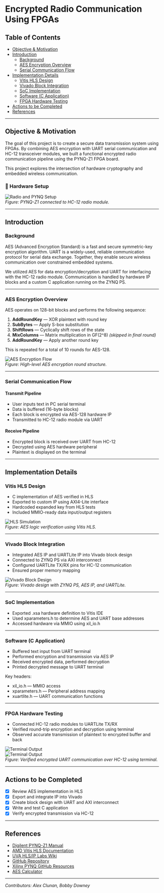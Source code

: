 # Encrypted Radio Communication Using FPGAs

## Table of Contents
- [Objective & Motivation](#objective--motivation)  
- [Introduction](#introduction)  
  - [Background](#background)  
  - [AES Encryption Overview](#aes-encryption-overview)  
  - [Serial Communication Flow](#serial-communication-flow)  
- [Implementation Details](#implementation-details)  
  - [Vitis HLS Design](#vitis-hls-design)  
  - [Vivado Block Integration](#vivado-block-integration)  
  - [SoC Implementation](#soc-implementation)  
  - [Software (C Application)](#software-c-application)  
  - [FPGA Hardware Testing](#fpga-hardware-testing)  
- [Actions to be Completed](#actions-to-be-completed)  
- [References](#references)

---

## Objective & Motivation

The goal of this project is to create a secure data transmission system using FPGAs. By combining AES encryption with UART serial communication and HC-12 transceiver modules, we built a functional encrypted radio communication pipeline using the PYNQ-Z1 FPGA board.

This project explores the intersection of hardware cryptography and embedded wireless communication.

### 📡 Hardware Setup

![Radio and PYNQ Setup](images/board_with_radio.jpg)  
*Figure: PYNQ-Z1 connected to HC-12 radio module.*

---

## Introduction

### Background

AES (Advanced Encryption Standard) is a fast and secure symmetric-key encryption algorithm. UART is a widely-used, reliable communication protocol for serial data exchange. Together, they enable secure wireless communication over constrained embedded systems.

We utilized AES for data encryption/decryption and UART for interfacing with the HC-12 radio module. Communication is handled by hardware IP blocks and a custom C application running on the ZYNQ PS.

---

### AES Encryption Overview

AES operates on 128-bit blocks and performs the following sequence:

1. **AddRoundKey** — XOR plaintext with round key  
2. **SubBytes** — Apply S-box substitution  
3. **ShiftRows** — Cyclically shift rows of the state  
4. **MixColumns** — Matrix multiplication in GF(2^8) *(skipped in final round)*  
5. **AddRoundKey** — Apply another round key

This is repeated for a total of 10 rounds for AES-128.

![AES Encryption Flow](images/AES.jpg)  
*Figure: High-level AES encryption round structure.*

---

### Serial Communication Flow

#### Transmit Pipeline
- User inputs text in PC serial terminal
- Data is buffered (16-byte blocks)
- Each block is encrypted via AES-128 hardware IP
- Transmitted to HC-12 radio module via UART

#### Receive Pipeline
- Encrypted block is received over UART from HC-12
- Decrypted using AES hardware peripheral
- Plaintext is displayed on the terminal

---

## Implementation Details

### Vitis HLS Design

- C implementation of AES verified in HLS
- Exported to custom IP using AXI4-Lite interface
- Hardcoded expanded key from HLS tests
- Included MMIO-ready data input/output registers

![HLS Simulation](images/hls.jpg)  
*Figure: AES logic verification using Vitis HLS.*

---

### Vivado Block Integration

- Integrated AES IP and UARTLite IP into Vivado block design
- Connected to ZYNQ PS via AXI interconnect
- Configured UARTLite TX/RX pins for HC-12 communication
- Ensured proper memory mapping

![Vivado Block Design](images/block.jpg)  
*Figure: Vivado design with ZYNQ PS, AES IP, and UARTLite.*

---

### SoC Implementation

- Exported .xsa hardware definition to Vitis IDE
- Used xparameters.h to determine AES and UART base addresses
- Accessed hardware via MMIO using xil_io.h

---

### Software (C Application)

- Buffered text input from UART terminal
- Performed encryption and transmission via AES IP
- Received encrypted data, performed decryption
- Printed decrypted message to UART terminal

Key headers:
- xil_io.h — MMIO access  
- xparameters.h — Peripheral address mapping  
- xuartlite.h — UART communication functions

---

### FPGA Hardware Testing

- Connected HC-12 radio modules to UARTLite TX/RX
- Verified round-trip encryption and decryption using terminal
- Observed accurate transmission of plaintext to encrypted buffer and back

![Terminal Output](images/sent.png)  
![Terminal Output](images/received.png)  
*Figure: Verified encrypted UART communication over HC-12 using terminal.*

---

## Actions to be Completed

- [x] Review AES implementation in HLS  
- [x] Export and integrate IP into Vivado  
- [x] Create block design with UART and AXI interconnect  
- [x] Write and test C application  
- [x] Verify encrypted transmission via HC-12  

---

## References

- [Digilent PYNQ-Z1 Manual](https://digilent.com/reference/programmable-logic/pynq-z1/reference-manual)  
- [AMD Vitis HLS Documentation](https://docs.amd.com/r/2024.1-English/ug1399-vitis-hls/pragma-HLS-expression_balance)  
- [UVA HLS/IP Labs Wiki](http://venividiwiki.ee.virginia.edu/mediawiki/index.php/ToolsXilinxLabsRTLHLSAES)  
- [GitHub Repository](https://github.com/hplp/2025-fpga-design-projects-EncryptedRadio)  
- [Xilinx PYNQ GitHub Resources](https://github.com/Xilinx/PYNQ)  
- [AES Calculator](https://testprotect.com/appendix/AEScalc)

---

*Contributors: Alex Clunan, Bobby Downey*
